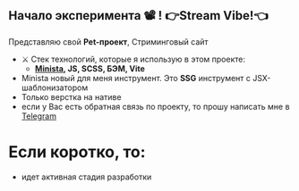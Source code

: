 ## Начало **эксперимента** 📽️ ! 👉Stream Vibe!👈

Представляю свой **Pet-проект**, Стриминговый сайт

[//]: # (-   🌋 Сайт доступен по [ссылке]&#40;https://sergey-kozlov-developer-kinopoisk-ts-1a6d.twc1.net/&#41;)
-   ⚔️ Стек технологий, которые я использую в этом проекте:
    -   **[Minista](https://minista.qranoko.jp/), JS, SCSS, БЭМ, Vite**
-   Minista новый для меня инструмент. Это **SSG** инструмент с JSX-шаблонизатором
-   Только верстка на нативе
-   если у Вас есть обратная связь по проекту, то прошу написать мне в [Telegram](https://t.me/vmfsergeikozlov)

# Если коротко, то:

-   идет активная стадия разработки
        